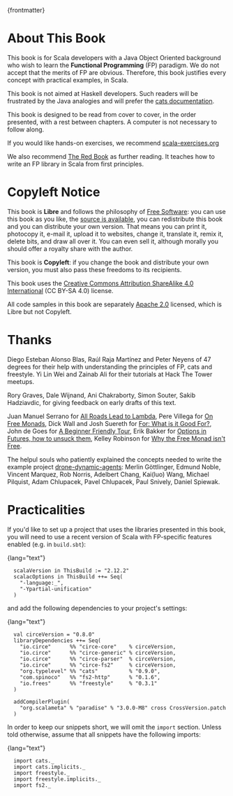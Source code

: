 
{frontmatter}

# About This Book

This book is for Scala developers with a Java Object Oriented
background who wish to learn the **Functional Programming** (FP)
paradigm. We do not accept that the merits of FP are obvious.
Therefore, this book justifies every concept with practical examples,
in Scala.

This book is not aimed at Haskell developers. Such readers will be
frustrated by the Java analogies and will prefer the [cats
documentation](http://typelevel.org/cats/).

This book is designed to be read from cover to cover, in the order
presented, with a rest between chapters. A computer is not necessary
to follow along.

If you would like hands-on exercises, we recommend [scala-exercises.org](https://www.scala-exercises.org/)

We also recommend [The Red Book](https://www.manning.com/books/functional-programming-in-scala) as further reading. It teaches how to
write an FP library in Scala from first principles.

# Copyleft Notice

This book is **Libre** and follows the philosophy of [Free Software](https://www.gnu.org/philosophy/free-sw.en.html): you
can use this book as you like, the [source is available](https://github.com/fommil/fp-scala-mortals), you can
redistribute this book and you can distribute your own version. That
means you can print it, photocopy it, e-mail it, upload it to
websites, change it, translate it, remix it, delete bits, and draw all
over it. You can even sell it, although morally you should offer a
royalty share with the author.

This book is **Copyleft**: if you change the book and distribute your
own version, you must also pass these freedoms to its recipients.

This book uses the [Creative Commons Attribution ShareAlike 4.0
International](https://creativecommons.org/licenses/by-sa/4.0/legalcode) (CC BY-SA 4.0) license.

All code samples in this book are separately [Apache 2.0](https://www.apache.org/licenses/LICENSE-2.0) licensed,
which is Libre but not Copyleft.

# Thanks

Diego Esteban Alonso Blas, Raúl Raja Martínez and Peter Neyens of 47
degrees for their help with understanding the principles of FP, cats
and freestyle. Yi Lin Wei and Zainab Ali for their tutorials at Hack
The Tower meetups.

Rory Graves, Dale Wijnand, Ani Chakraborty, Simon Souter, Sakib
Hadziavdic, for giving feedback on early drafts of this text.

Juan Manuel Serrano for [All Roads Lead to Lambda](https://skillsmatter.com/skillscasts/9904-london-scala-march-meetup#video), Pere Villega for [On
Free Monads](http://perevillega.com/understanding-free-monads), Dick Wall and Josh Suereth for [For: What is it Good For?](https://www.youtube.com/watch?v=WDaw2yXAa50),
John de Goes for [A Beginner Friendly Tour](http://degoes.net/articles/easy-monads), Erik Bakker for [Options in
Futures, how to unsuck them](https://www.youtube.com/watch?v=hGMndafDcc8), Kelley Robinson for [Why the Free Monad
isn't Free](https://www.youtube.com/watch?v=U0lK0hnbc4U).

The helpul souls who patiently explained the concepts needed to write
the example project [drone-dynamic-agents](https://github.com/fommil/drone-dynamic-agents/issues?q=is%3Aissue+is%3Aopen+label%3A%22needs+guru%22): Merlin Göttlinger, Edmund
Noble, Vincent Marquez, Rob Norris, Adelbert Chang, Kai(luo) Wang,
Michael Pilquist, Adam Chlupacek, Pavel Chlupacek, Paul Snively,
Daniel Spiewak.

# Practicalities

If you'd like to set up a project that uses the libraries presented in
this book, you will need to use a recent version of Scala with
FP-specific features enabled (e.g. in `build.sbt`):

{lang="text"}
~~~~~~~~
  scalaVersion in ThisBuild := "2.12.2"
  scalacOptions in ThisBuild ++= Seq(
    "-language:_",
    "-Ypartial-unification"
  )
~~~~~~~~

and add the following dependencies to your project's settings:

{lang="text"}
~~~~~~~~
  val circeVersion = "0.8.0"
  libraryDependencies ++= Seq(
    "io.circe"      %% "circe-core"    % circeVersion,
    "io.circe"      %% "circe-generic" % circeVersion,
    "io.circe"      %% "circe-parser"  % circeVersion,
    "io.circe"      %% "circe-fs2"     % circeVersion,
    "org.typelevel" %% "cats"          % "0.9.0",
    "com.spinoco"   %% "fs2-http"      % "0.1.6",
    "io.frees"      %% "freestyle"     % "0.3.1"
  )
  
  addCompilerPlugin(
    "org.scalameta" % "paradise" % "3.0.0-M8" cross CrossVersion.patch
  )
~~~~~~~~

In order to keep our snippets short, we will omit the `import`
section. Unless told otherwise, assume that all snippets have the
following imports:

{lang="text"}
~~~~~~~~
  import cats._
  import cats.implicits._
  import freestyle._
  import freestyle.implicits._
  import fs2._
~~~~~~~~


